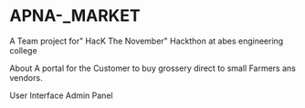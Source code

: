 # APNA-_MARKET
A Team  project for" HacK  The November"  Hackthon at abes engineering college



About
A portal for the Customer to buy grossery direct to small Farmers ans vendors.

User Interface
Admin Panel


